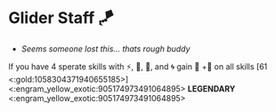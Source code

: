 # **Glider Staff 🪁** 
- *Seems someone lost this... thats rough buddy*

If you have 4 sperate skills with ⚡, 🚫, 🎯, and 🌀 gain 🔀 +🔷 on all skills [61 <:gold:1058304371940655185>]
<:engram_yellow_exotic:905174973491064895> __LEGENDARY__ <:engram_yellow_exotic:905174973491064895>
